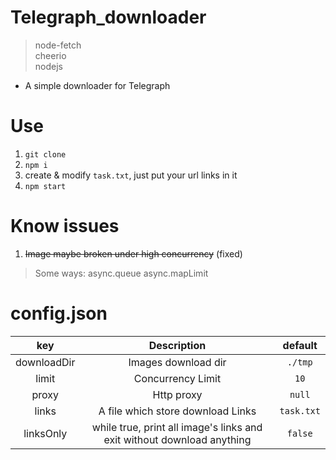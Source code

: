 # Telegraph_downloader
> node-fetch  
> cheerio  
> nodejs   
* A simple downloader for Telegraph

# Use
1. `git clone`
2. `npm i`
3. create & modify `task.txt`, just put your url links in it
4. `npm start`

# Know issues
1. ~~Image maybe broken under high concurrency~~ (fixed)
> Some ways: async.queue async.mapLimit   

# config.json

| key | Description | default |
| :-: |:-: | :-:| 
| downloadDir | Images download dir| `./tmp`| 
| limit | Concurrency Limit| `10`| 
| proxy | Http proxy| `null`| 
| links | A file which store download Links| `task.txt`| 
| linksOnly | while true, print all image's links and exit without download anything| `false`| 
